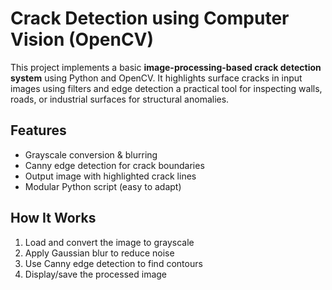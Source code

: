 #  Crack Detection using Computer Vision (OpenCV)

This project implements a basic **image-processing-based crack detection system** using Python and OpenCV. It highlights surface cracks in input images using filters and edge detection a practical tool for inspecting walls, roads, or industrial surfaces for structural anomalies.

##  Features
- Grayscale conversion & blurring
- Canny edge detection for crack boundaries
- Output image with highlighted crack lines
- Modular Python script (easy to adapt)

##  How It Works
1. Load and convert the image to grayscale
2. Apply Gaussian blur to reduce noise
3. Use Canny edge detection to find contours
4. Display/save the processed image




